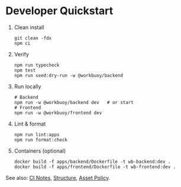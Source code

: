 Developer Quickstart
====================

1. Clean install
   ```
   git clean -fdx
   npm ci
   ```

2. Verify
   ```
   npm run typecheck
   npm test
   npm run seed:dry-run -w @workbuoy/backend
   ```

3. Run locally
   ```
   # Backend
   npm run -w @workbuoy/backend dev   # or start
   # Frontend
   npm run -w @workbuoy/frontend dev
   ```

4. Lint & format
   ```
   npm run lint:apps
   npm run format:check
   ```

5. Containers (optional)
   ```
   docker build -f apps/backend/Dockerfile -t wb-backend:dev .
   docker build -f apps/frontend/Dockerfile -t wb-frontend:dev .
   ```

See also: [CI Notes](CI_NOTES.md), [Structure](STRUCTURE.md), [Asset Policy](ASSET_POLICY.md).
